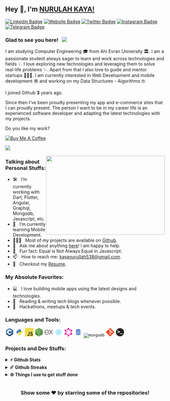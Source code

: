 ## Hey 👋, I'm [NURULAH KAYA!](https://github.com/nurllhk/)

[![Linkedin Badge](https://img.shields.io/badge/-LinkedIn-0e76a8?style=flat-square&logo=Linkedin&logoColor=white)](https://www.linkedin.com/in/nurulah-kaya-10a88320a/)
[![Website Badge](https://img.shields.io/badge/Website-3b5998?style=flat-square&logo=google-chrome&logoColor=white)](http://webdunyamda.com/)
[![Twitter Badge](https://img.shields.io/badge/-Twitter-00acee?style=flat-square&logo=Twitter&logoColor=white)](https://twitter.com/webdunyamda)
[![Instagram Badge](https://img.shields.io/badge/-Instagram-e4405f?style=flat-square&logo=Instagram&logoColor=white)](https://instagram.com/nurllh.k/)
[![Telegram Badge](https://img.shields.io/badge/-Telegram-0088cc?style=flat-square&logo=Telegram&logoColor=white)](https://t.me/nurllhk)

### Glad to see you here! &nbsp; ![](https://visitor-badge.glitch.me/badge?page_id=iampavangandhi.iampavangandhi&style=flat-square&color=0088cc)

I am studying Computer Engineering 🎓 from Ahi Evran University 🏛. I am a passionate student always eager to learn and work across technologies and fields 💡. I love exploring new technologies and leveraging them to solve real-life problems ✨. Apart from that I also love to guide and mentor startups 👨🏻‍💻. I am currently interested in Web Development and mobile development 🕸️ and working on my Data Structures - Algorithms 🤓.

I joined Github **3** years ago.

Since then I've been proudly presenting my app and e-commerce sites that I can proudly present. The person I want to be in my career life is an experienced software developer and adapting the latest technologies with my projects.

Do you like my work?


<a href="https://www.buymeacoffee.com/kayanurullU" target="_blank"><img src="https://cdn.buymeacoffee.com/buttons/v2/default-yellow.png" alt="Buy Me A Coffee" height="60px" width="217px" ></a>

[![](https://gitwar.herokuapp.com/badge?username=iampavangandhi&label=Gitwar%20Profile%20Score&style=for-the-badge&color=0088cc)](https://gitwar.herokuapp.com/)

<img align="right" height="250" width="375" alt="" src="https://raw.githubusercontent.com/iampavangandhi/iampavangandhi/master/gifs/coder.gif" />

### Talking about Personal Stuffs:

- 🛠 &nbsp; I’m currently working with Dart, Flutter, Angular, <br /> Graphql, Mongodb, Javascript, etc.
- 🚀 &nbsp; I’m currently learning Mobile Development.
- 👨🏻‍💻 &nbsp; Most of my projects are available on [Github](https://github.com/nurllhk).
- 💬 &nbsp; Ask me about anything [here](https://github.com/nurllhk)! I am happy to help.
- 👾 &nbsp; Fun fact: Equal is Not Always Equal in Javascript.
- 📫 &nbsp; How to reach me: kayanurullah538@gmail.com.
- 📝 &nbsp; Checkout my [Resume](https://github.com/nurllhk/nkcv/blob/main/NURULAH_KAYA.pdf).

### My Absolute Favorites:

- 💻 &nbsp; I love building mobile apps using the latest designs and technologies.
- 📰 &nbsp; Reading & writing tech blogs whenever possible.
- 🍕 &nbsp; Hackathons, meetups & tech events.

### Languages and Tools:

<code><img height="27" src="https://raw.githubusercontent.com/github/explore/80688e429a7d4ef2fca1e82350fe8e3517d3494d/topics/cpp/cpp.png" alt="cpp"></code>
<code><img height="27" src="https://raw.githubusercontent.com/github/explore/80688e429a7d4ef2fca1e82350fe8e3517d3494d/topics/python/python.png" alt="python"></code>
<code><img height="27" src="https://raw.githubusercontent.com/github/explore/80688e429a7d4ef2fca1e82350fe8e3517d3494d/topics/javascript/javascript.png" alt="javascript"></code>
<code><img height="27" src="https://raw.githubusercontent.com/github/explore/80688e429a7d4ef2fca1e82350fe8e3517d3494d/topics/nodejs/nodejs.png" alt="nodejs"></code>
<code><img height="27" src="https://raw.githubusercontent.com/devicons/devicon/master/icons/express/express-original.svg" alt="expressjs"></code>
<code><img height="27" src="https://raw.githubusercontent.com/github/explore/80688e429a7d4ef2fca1e82350fe8e3517d3494d/topics/react/react.png" alt="react"></code>
<code><img height="27" src="https://raw.githubusercontent.com/github/explore/80688e429a7d4ef2fca1e82350fe8e3517d3494d/topics/graphql/graphql.png" alt="graphql"></code>
<code><img height="27" src="https://raw.githubusercontent.com/github/explore/80688e429a7d4ef2fca1e82350fe8e3517d3494d/topics/sql/sql.png" alt="sql"></code>
<code><img height="27" src="https://encrypted-tbn0.gstatic.com/images?q=tbn%3AANd9GcSTTzPAw-55ssm1Im594xYZ9eRQu2JylrkYLg&usqp=CAU" alt="mongodb"></code>
<code><img height="27" src="https://raw.githubusercontent.com/devicons/devicon/master/icons/git/git-original.svg" alt="git"></code>
<code><img height="27" src="https://raw.githubusercontent.com/github/explore/80688e429a7d4ef2fca1e82350fe8e3517d3494d/topics/terminal/terminal.png" alt="terminal"></code>

<!--
<code><img height="25" src="https://raw.githubusercontent.com/github/explore/80688e429a7d4ef2fca1e82350fe8e3517d3494d/topics/sass/sass.png" alt="sass"></code>
-->

### Projects and Dev Stuffs:

<details>	
  <summary><b>⚡ Github Stats</b></summary>

  <br />
  <img height="180em" src="https://github-readme-stats.vercel.app/api?username=nurllhk&show_icons=true&hide_border=true&&count_private=true&include_all_commits=true" />
  <img height="180em" src="https://github-readme-stats.vercel.app/api/top-langs/?username=nurllhk&exclude_repo=KNN-Image-Classification&show_icons=true&hide_border=true&layout=compact&langs_count=8"/>
</details>

<details>	
  <summary><b>☄️ Github Streaks</b></summary>

  <br />
  <img height="180em" src="https://github-readme-streak-stats.herokuapp.com/?user=nurllhk&hide_border=true" />
</details>


 
<details>	
  <br />
  <summary><b>⚙️ Things I use to get stuff done</b></summary>
  	<ul>
  	    <li><b>OS:</b> Mac </li>
	    <li><b>Laptop: </b> Macbook Air</li>
  	    <li><b>Browser: </b> Safari Web Browser</li>
	    <li><b>Terminal: </b> ZSH: Oh My Zsh (PowerLevel10k)</li>
	    <li><b>Code Editor:</b> VSCode - The best editor out there.</li>
	    <li><b>To Stay Updated:</b> Dev.to, Medium, Linkedin and Twitter.</li>
	    <br />
	⚛️ Checkout My VSCode Configrations <a href="https://gist.github.com/nurllhk/039b1dc5a7cdcb007ab3691814d53130">Here</a>.
	</ul>	
</details>

#

<div align="center">

### Show some ❤️ by starring some of the repositories!

</div>
